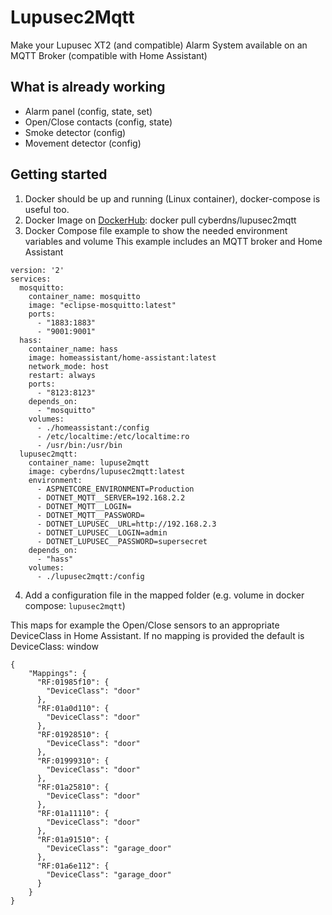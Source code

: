 # Lupusec2Mqtt

Make your Lupusec XT2 (and compatible) Alarm System available on an MQTT Broker (compatible with Home Assistant)

## What is already working

- Alarm panel (config, state, set)
- Open/Close contacts (config, state)
- Smoke detector (config)
- Movement detector (config)

## Getting started

1. Docker should be up and running (Linux container), docker-compose is useful too.
2. Docker Image on [DockerHub](https://hub.docker.com/r/cyberdns/lupusec2mqtt): docker pull cyberdns/lupusec2mqtt 
3. Docker Compose file example to show the needed environment variables and volume
This example includes an MQTT broker and Home Assistant

```
version: '2'
services:
  mosquitto:
    container_name: mosquitto
    image: "eclipse-mosquitto:latest"
    ports:
      - "1883:1883"
      - "9001:9001"
  hass:
    container_name: hass
    image: homeassistant/home-assistant:latest
    network_mode: host
    restart: always
    ports: 
      - "8123:8123"
    depends_on:
      - "mosquitto"
    volumes:
      - ./homeassistant:/config
      - /etc/localtime:/etc/localtime:ro
      - /usr/bin:/usr/bin
  lupusec2mqtt:
    container_name: lupuse2mqtt
    image: cyberdns/lupusec2mqtt:latest
    environment:
      - ASPNETCORE_ENVIRONMENT=Production
      - DOTNET_MQTT__SERVER=192.168.2.2
      - DOTNET_MQTT__LOGIN=
      - DOTNET_MQTT__PASSWORD=
      - DOTNET_LUPUSEC__URL=http://192.168.2.3
      - DOTNET_LUPUSEC__LOGIN=admin
      - DOTNET_LUPUSEC__PASSWORD=supersecret   
    depends_on:
      - "hass"        
    volumes:
      - ./lupusec2mqtt:/config
```
4. Add a configuration file in the mapped folder (e.g. volume in docker compose: `lupusec2mqtt`)

This maps for example the Open/Close sensors to an appropriate DeviceClass in Home Assistant.
If no mapping is provided the default is DeviceClass: window
```
{
    "Mappings": {
      "RF:01985f10": {
        "DeviceClass": "door"
      },
      "RF:01a0d110": {
        "DeviceClass": "door"
      },
      "RF:01928510": {
        "DeviceClass": "door"
      },
      "RF:01999310": {
        "DeviceClass": "door"
      },
      "RF:01a25810": {
        "DeviceClass": "door"
      },
      "RF:01a11110": {
        "DeviceClass": "door"
      },
      "RF:01a91510": {
        "DeviceClass": "garage_door"
      },
      "RF:01a6e112": {
        "DeviceClass": "garage_door"
      }
    }
}
```



